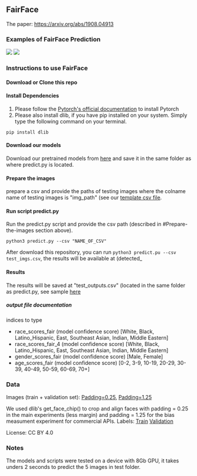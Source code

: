 ## FairFace

The paper: https://arxiv.org/abs/1908.04913

### Examples of FairFace Prediction
![](https://github.com/dchen236/FairFace/blob/master/examples/female.png|width=100px)
![](https://github.com/dchen236/FairFace/blob/master/examples/male.png|width=100px)

### Instructions to use FairFace

#### Download or Clone this repo

#### Install Dependencies
1. Please follow the [Pytorch's official documentation](https://pytorch.org/get-started/locally/) to install Pytorch
2. Please also install dlib, if you have pip installed on your system. Simply type the following command on your terminal.

```
pip install dlib
```

#### Download our models
Download our pretrained models from [here](https://drive.google.com/file/d/1SSfZLl-KoOkK_51cnk9S-Lm55g18mBX7/view?usp=sharing) and save it in the same folder as where predict.py is located. 

#### Prepare the images
prepare a csv and provide the paths of testing images where the colname name of testing images is "img_path" (see our [template csv file](https://github.com/dchen236/FairFace/blob/master/test_imgs.csv).


#### Run script predict.py
Run the predict.py script and provide the csv path (described in #Prepare-the-images section above).
```
python3 predict.py --csv "NAME_OF_CSV"
```
After download this repository, you can run `python3 predict.pu --csv test_imgs.csv`, the results will be available at (detected_
#### Results
The results will be saved at "test_outputs.csv" (located in the same folder as predict.py, see sample [here](https://github.com/dchen236/FairFace/blob/master/test_outputs.csv)

##### output file documentation
indices to type
- race_scores_fair (model confidence score)   [White, Black, Latino_Hispanic, East, Southeast Asian, Indian, Middle Eastern]
- race_scores_fair_4 (model confidence score) [White, Black, Latino_Hispanic, East, Southeast Asian, Indian, Middle Eastern]
- gender_scores_fair (model confidence score) [Male, Female]
- age_scores_fair (model confidence score)    [0-2, 3-9, 10-19, 20-29, 30-39, 40-49, 50-59, 60-69, 70+]

### Data
Images (train + validation set): [Padding=0.25](https://drive.google.com/file/d/1Z1RqRo0_JiavaZw2yzZG6WETdZQ8qX86/view), [Padding=1.25](https://drive.google.com/file/d/1g7qNOZz9wC7OfOhcPqH1EZ5bk1UFGmlL/view)

We used dlib's get_face_chip() to crop and align faces with padding = 0.25 in the main experiments (less margin) and padding = 1.25 for the bias measument experiment for commercial APIs.
Labels: [Train](https://drive.google.com/file/d/1i1L3Yqwaio7YSOCj7ftgk8ZZchPG7dmH/view) [Validation](https://drive.google.com/file/d/1wOdja-ezstMEp81tX1a-EYkFebev4h7D/view)

License: CC BY 4.0

### Notes
The models and scripts were tested on a device with 8Gb GPU, it takes unders 2 seconds to predict the 5 images in test folder.
